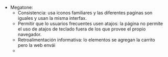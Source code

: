 - Megatone:
	- Consistencia: usa iconos familiares y las diferentes paginas son iguales y usan la misma interfax.
	- Permitir que lo usuarios frecuentes usen atajos: la página no permite el uso de atajos de teclado fuera de los que provee el propio navegador.
	- Retroalimentación informativa: lo elementos se agregan la carrito pero la web envái
	- 